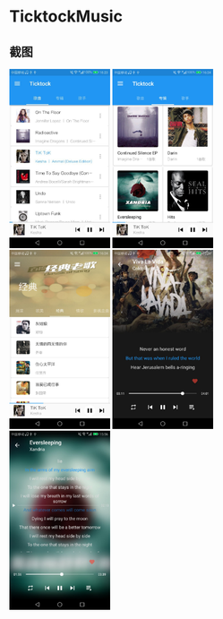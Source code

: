 # TicktockMusic

## 截图
<img src="/screenshots/screenshot01.jpg" alt="screenshot" title="screenshot1" width="180" height="320" />  <img src="/screenshots/screenshot02.jpg" alt="screenshot" title="screenshot2" width="180" height="320" /> <img src="/screenshots/screenshot03.jpg" alt="screenshot" title="screenshot3" width="180" height="320" /> <img src="/screenshots/screenshot04.jpg" alt="screenshot" title="screenshot4" width="180" height="320" /> <img src="/screenshots/screenshot05.jpg" alt="screenshot" title="screenshot5" width="180" height="320" />